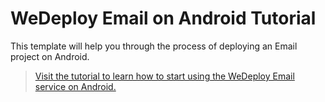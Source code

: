 # WeDeploy Email on Android Tutorial

This template will help you through the process of deploying an Email project on Android.

> [Visit the tutorial to learn how to start using the WeDeploy Email service on Android.](https://wedeploy.com/tutorials/email-android/)
